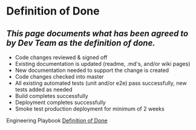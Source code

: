 # Definition of Done

## *This page documents what has been agreed to by Dev Team as the definition of done.*

* Code changes reviewed & signed off
* Existing documentation is updated (readme, .md's, and/or wiki pages)
* New documentation needed to support the change is created
* Code changes checked into master
* All existing automated tests (unit and/or e2e) pass successfully, new tests added as needed
* Build completes successfully
* Deployment completes successfully
* Smoke test production deployment for minimum of 2 weeks

Engineering Playbook [Definition of Done](https://github.com/microsoft/code-with-engineering-playbook/blob/master/team-agreements/definition-of-done/readme.md)
